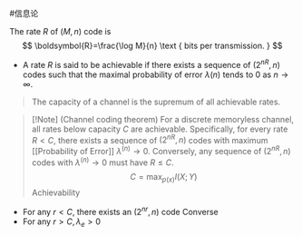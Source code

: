 #信息论 

The rate $R$ of $(M, n)$ code is
$$
\boldsymbol{R}=\frac{\log M}{n} \text { bits per transmission. }
$$
- A rate $R$ is said to be achievable if there exists a sequence of $\left(2^{n R}, n\right)$ codes such that the maximal probability of error $\lambda(n)$ tends to 0 as $n \rightarrow \infty$.

>The capacity of a channel is the supremum of all achievable rates.


> [!Note] (Channel coding theorem) 
> For a discrete memoryless channel, all rates below capacity $C$ are achievable. Specifically, for every rate $R<C$, there exists a sequence of $\left(2^{n R}, n\right)$ codes with maximum [[Probability of Error]] $\lambda^{(n)} \rightarrow 0$. Conversely, any sequence of $\left(2^{n R}, n\right)$ codes with $\lambda^{(n)} \rightarrow 0$ must have $R \leq C$.
$$
C=\max _{p(x)} I(X ; Y)
$$
Achievability
- For any $r<C$, there exists an $\left(2^{n r}, n\right)$ code
Converse
- For any $r>C, \lambda_e>0$